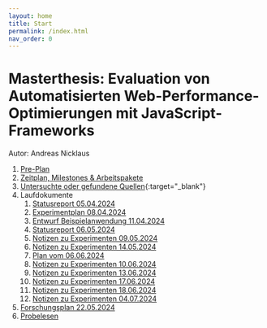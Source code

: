 ```yaml
---
layout: home
title: Start
permalink: /index.html
nav_order: 0
---
```


# Masterthesis: Evaluation von Automatisierten Web-Performance-Optimierungen mit JavaScript-Frameworks

Autor: Andreas Nicklaus

1. [Pre-Plan](doc/Pre-Plan.md)
2. [Zeitplan, Milestones & Arbeitspakete](doc/Zeitplan.md)
3. [Untersuchte oder gefundene Quellen](https://andreasnicklaus.notion.site/8698753ca6ea4ee3ac8dcdeea56148f2?v=77e17697b4a44d68bd455c35e42a96ae){:target="_blank"}
4. Laufdokumente
   1. [Statusreport 05.04.2024](doc/statusreports/status-2024-04-05.md)
   2. [Experimentplan 08.04.2024](doc/experiments/2024-04-08-plan.md)
   3. [Entwurf Beispielanwendung 11.04.2024](doc/experiments/2024-04-11-example-app.md)
   4. [Statusreport 06.05.2024](doc/statusreports/status-2024-05-06.md)
   5. [Notizen zu Experimenten 09.05.2024](doc/experiments/2042-05-09-notes.md)
   6. [Notizen zu Experimenten 14.05.2024](doc/experiments/2042-05-14-notes.md)
   6. [Plan vom 06.06.2024](doc/experiments/2024-06-06-plan.md)
   7. [Notizen zu Experimenten 10.06.2024](doc/experiments/2024-06-10-notes.md)
   8. [Notizen zu Experimenten 13.06.2024](doc/experiments/2024-06-13-notes.md)
   9. [Notizen zu Experimenten 17.06.2024](doc/experiments/2024-06-17-notes.md)
   9. [Notizen zu Experimenten 18.06.2024](doc/experiments/2024-06-18-notes.md)
   9. [Notizen zu Experimenten 04.07.2024](doc/experiments/2024-07-04-notes.md)
5. [Forschungsplan 22.05.2024](doc/2024-05-22-plan.md)
6. [Probelesen](doc/Proofread.md)